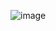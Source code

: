 ![image](https://user-images.githubusercontent.com/115226410/210198301-fff9197d-fee8-4353-9e0f-092699ba5aa0.png)
